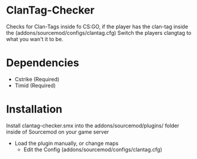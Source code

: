 # ClanTag-Checker
Checks for Clan-Tags inside fo CS:GO, if the player has the clan-tag inside the (addons/sourcemod/configs/clantag.cfg) Switch the players clangtag to what you wan't it to be.

# Dependencies
-  Cstrike (Required)
-  Timid (Required)

# Installation
   Install clantag-checker.smx into the addons/sourcemod/plugins/ folder inside of Sourcemod on your game server
- Load the plugin manually, or change maps
    - Edit the Config (addons/sourcemod/configs/clantag.cfg)
